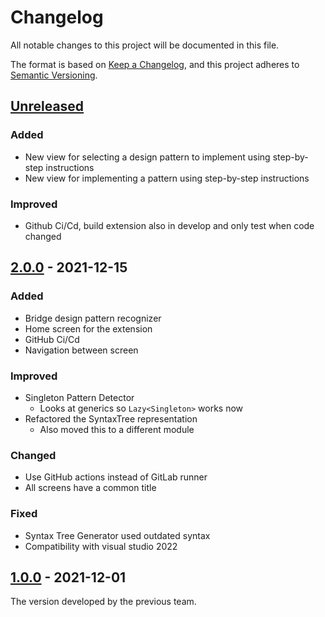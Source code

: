 # Changelog

All notable changes to this project will be documented in this file.

The format is based on [Keep a Changelog](https://keepachangelog.com/en/1.0.0/), and this project adheres
to [Semantic Versioning](https://semver.org/spec/v2.0.0.html).

## [Unreleased]

### Added
-   New view for selecting a design pattern to implement using step-by-step instructions
-   New view for implementing a pattern using step-by-step instructions

### Improved

- Github Ci/Cd, build extension also in develop and only test when code changed

## [2.0.0] - 2021-12-15

### Added

-   Bridge design pattern recognizer
-   Home screen for the extension
-   GitHub Ci/Cd
-   Navigation between screen

### Improved

-   Singleton Pattern Detector
    -   Looks at generics so `Lazy<Singleton>` works now
-   Refactored the SyntaxTree representation
    -   Also moved this to a different module

### Changed

-   Use GitHub actions instead of GitLab runner
-   All screens have a common title

### Fixed

-   Syntax Tree Generator used outdated syntax
-   Compatibility with visual studio 2022

## [1.0.0] - 2021-12-01

The version developed by the previous team.

[Unreleased]: https://github.com/super-idesign/designpatternrecognizer/compare/v2.0.0...HEAD

[2.0.0]: https://github.com/super-idesign/designpatternrecognizer/compare/v1.0.0...v2.0.0

[1.0.0]: https://github.com/super-idesign/designpatternrecognizer/releases/tag/v1.0.0
